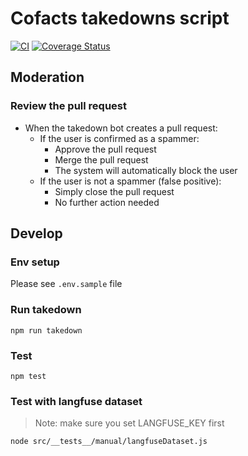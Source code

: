# Cofacts takedowns script

[![CI](https://github.com/cofacts/takedowns/actions/workflows/ci.yml/badge.svg)](https://github.com/cofacts/takedowns/actions/workflows/ci.yml) [![Coverage Status](https://coveralls.io/repos/github/cofacts/takedowns/badge.svg?branch=master)](https://coveralls.io/github/cofacts/takedowns?branch=master)

## Moderation

### Review the pull request

- When the takedown bot creates a pull request:
  - If the user is confirmed as a spammer:
    - Approve the pull request
    - Merge the pull request
    - The system will automatically block the user
  - If the user is not a spammer (false positive):
    - Simply close the pull request
    - No further action needed

## Develop

### Env setup

Please see `.env.sample` file

### Run takedown

``` shell
npm run takedown
```

### Test

``` shell
npm test
```

### Test with langfuse dataset

> Note: make sure you set LANGFUSE_KEY first

``` shell
node src/__tests__/manual/langfuseDataset.js
```
